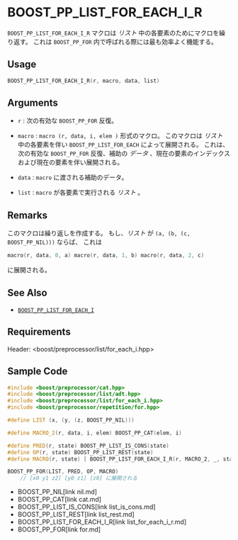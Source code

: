 # BOOST_PP_LIST_FOR_EACH_I_R

`BOOST_PP_LIST_FOR_EACH_I_R` マクロは *リスト* 中の各要素のためにマクロを繰り返す。
これは `BOOST_PP_FOR` 内で呼ばれる際には最も効率よく機能する。

## Usage

```cpp
BOOST_PP_LIST_FOR_EACH_I_R(r, macro, data, list)
```

## Arguments

- `r` :
	次の有効な `BOOST_PP_FOR` 反復。

- `macro` :
	`macro (r, data, i, elem )` 形式のマクロ。
	このマクロは *リスト* 中の各要素を伴い `BOOST_PP_LIST_FOR_EACH` によって展開される。
	これは、次の有効な `BOOST_PP_FOR` 反復、補助の *データ* 、現在の要素のインデックスおよび現在の要素を伴い展開される。

- `data` :
	`macro` に渡される補助のデータ。 

- `list` :
	`macro` が各要素で実行される *リスト* 。

## Remarks

このマクロは繰り返しを作成する。
もし、*リスト* が `(a, (b, (c, BOOST_PP_NIL)))` ならば、 これは

```cpp
macro(r, data, 0, a) macro(r, data, 1, b) macro(r, data, 2, c)
```

に展開される。

## See Also

- [`BOOST_PP_LIST_FOR_EACH_I`](list_for_each_i.md)

## Requirements

Header: &lt;boost/preprocessor/list/for_each_i.hpp&gt;

## Sample Code

```cpp
#include <boost/preprocessor/cat.hpp>
#include <boost/preprocessor/list/adt.hpp>
#include <boost/preprocessor/list/for_each_i.hpp>
#include <boost/preprocessor/repetition/for.hpp>

#define LIST (x, (y, (z, BOOST_PP_NIL)))

#define MACRO_2(r, data, i, elem) BOOST_PP_CAT(elem, i)

#define PRED(r, state) BOOST_PP_LIST_IS_CONS(state)
#define OP(r, state) BOOST_PP_LIST_REST(state)
#define MACRO(r, state) [ BOOST_PP_LIST_FOR_EACH_I_R(r, MACRO_2, _, state) ]

BOOST_PP_FOR(LIST, PRED, OP, MACRO)
	// [x0 y1 z2] [y0 z1] [z0] に展開される
```
* BOOST_PP_NIL[link nil.md]
* BOOST_PP_CAT[link cat.md]
* BOOST_PP_LIST_IS_CONS[link list_is_cons.md]
* BOOST_PP_LIST_REST[link list_rest.md]
* BOOST_PP_LIST_FOR_EACH_I_R[link list_for_each_i_r.md]
* BOOST_PP_FOR[link for.md]

